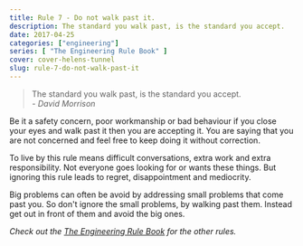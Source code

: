 ```yaml
---
title: Rule 7 - Do not walk past it.
description: The standard you walk past, is the standard you accept.
date: 2017-04-25
categories: ["engineering"]
series: [ "The Engineering Rule Book" ]
cover: cover-helens-tunnel
slug: rule-7-do-not-walk-past-it
---
```


> The standard you walk past, is the standard you accept. <br><cite> - David Morrison</cite>

Be it a safety concern, poor workmanship or bad behaviour if you close your eyes and walk past it then you are accepting it. You are saying that you are not concerned and feel free to keep doing it without correction.

To live by this rule means difficult conversations, extra work and extra responsibility. Not everyone goes looking for or wants these things. But ignoring this rule leads to regret, disappointment and mediocrity.

Big problems can often be avoid by addressing small problems that come past you. So don't ignore the small problems, by walking past them. Instead get out in front of them and avoid the big ones.

_Check out the [The Engineering Rule Book](/series/the-engineering-rule-book) for the other rules._
